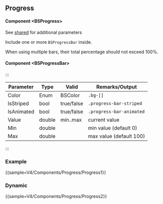 ﻿## Progress

#### Component \<BSProgress\>
See [shared](layout/shared) for additional parameters    

Include one or more `BSProgressBar` inside.

When using multiple bars, their total percentage should not exceed 100%.

#### Component \<BSProgressBar\>
:::

| Parameter  | Type   | Valid      | Remarks/Output           | 
|------------|--------|------------|--------------------------|
| Color      | Enum   | BSColor    | `.bg-[]`                 | {.table-striped .p-2}
| IsStriped  | bool   | true/false | `.progress-bar-striped`  |
| IsAnimated | bool   | true/false | `.progress-bar-animated` |
| Value      | double | min..max   | current value            |
| Min        | double |            | min value (default 0)    |
| Max        | double |            | max value (default 100)  |

:::

### Example
{{sample=V4/Components/Progress/Progress1}}

### Dynamic
{{sample=V4/Components/Progress/Progress2}}
